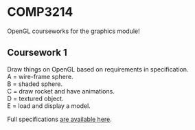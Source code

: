 # COMP3214
OpenGL courseworks for the graphics module!  

## Coursework 1 ## 
Draw things on OpenGL based on requirements in specification.   
A = wire-frame sphere.   
B = shaded sphere.  
C = draw rocket and have animations.  
D = textured object.  
E = load and display a model.  
  
Full specifications [are available here](spec/cw1.pdf).  
